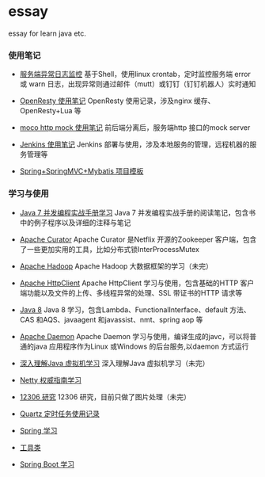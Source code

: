 # essay
essay for learn java etc.

### 使用笔记

* [服务端异常日志监控](https://github.com/windfish/essay/tree/master/src/com/demon/alarm/log)
基于Shell，使用linux crontab，定时监控服务端 error 或 warn 日志，出现异常则通过邮件（mutt）或钉钉（钉钉机器人）实时通知

* [OpenResty 使用笔记](https://github.com/windfish/essay/tree/master/note/openresty%2Blua)
OpenResty 使用记录，涉及nginx 缓存、OpenResty+Lua 等

* [moco http mock 使用笔记](https://github.com/windfish/essay/tree/master/httpmock)
前后端分离后，服务端http 接口的mock server

* [Jenkins 使用笔记](https://github.com/windfish/essay/tree/master/jenkins)
Jenkins 部署与使用，涉及本地服务的管理，远程机器的服务管理等

* [Spring+SpringMVC+Mybatis 项目模板](https://github.com/windfish/ssm_example)


### 学习与使用

* [Java 7 并发编程实战手册学习](https://github.com/windfish/essay/tree/master/src/com/demon/concurrency)
Java 7 并发编程实战手册的阅读笔记，包含书中的例子程序以及详细的注释与笔记

* [Apache Curator](https://github.com/windfish/essay/tree/master/src/com/demon/distributed/curator)
Apache Curator 是Netflix 开源的Zookeeper 客户端，包含了一些更加实用的工具，比如分布式锁InterProcessMutex

* [Apache Hadoop](https://github.com/windfish/essay/tree/master/src/com/demon/hadoop)
Apache Hadoop 大数据框架的学习（未完）

* [Apache HttpClient](https://github.com/windfish/essay/tree/master/src/com/demon/http/httpclient)
Apache HttpClient 学习与使用，包含基础的HTTP 客户端功能以及文件的上传、多线程异常的处理、SSL 带证书的HTTP 请求等

* [Java 8](https://github.com/windfish/essay/tree/master/src/com/demon/java8)
Java 8 学习，包含Lambda、FunctionalInterface、default 方法、CAS 和AQS、javaagent 和javassist、nmt、spring aop 等

* [Apache Daemon](https://github.com/windfish/essay/tree/master/src/com/demon/jsvc)
Apache Daemon 学习与使用，编译生成的javc，可以将普通的java 应用程序作为Linux 或Windows 的后台服务,以daemon 方式运行

* [深入理解Java 虚拟机学习](https://github.com/windfish/essay/tree/master/src/com/demon/jvm)
深入理解Java 虚拟机学习（未完）

* [Netty 权威指南学习](https://github.com/windfish/essay/tree/master/src/com/demon/netty)

* [12306 研究](https://github.com/windfish/essay/tree/master/src/com/demon/kyfw)
12306 研究，目前只做了图片处理（未完）

* [Quartz 定时任务使用记录](https://github.com/windfish/essay/tree/master/src/com/demon/quartz)

* [Spring 学习](https://github.com/windfish/essay/tree/master/src/com/demon/spring)

* [工具类](https://github.com/windfish/essay/tree/master/src/com/demon/util)

* [Spring Boot 学习](https://github.com/windfish/spring-boot-learn)


